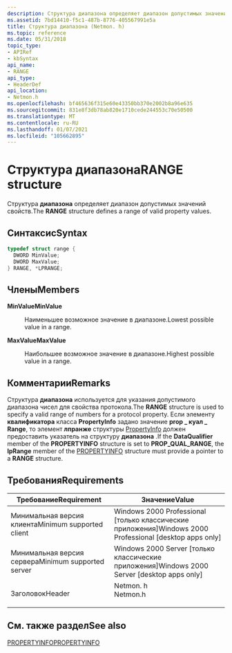 ```yaml
---
description: Структура диапазона определяет диапазон допустимых значений свойств.
ms.assetid: 7bd14410-f5c1-487b-8776-405567991e5a
title: Структура диапазона (Netmon. h)
ms.topic: reference
ms.date: 05/31/2018
topic_type:
- APIRef
- kbSyntax
api_name:
- RANGE
api_type:
- HeaderDef
api_location:
- Netmon.h
ms.openlocfilehash: bf465636f315e60e43350bb370e2002b8a96e635
ms.sourcegitcommit: 831e8f3db78ab820e1710cede244553c70e50500
ms.translationtype: MT
ms.contentlocale: ru-RU
ms.lasthandoff: 01/07/2021
ms.locfileid: "105662895"
---
```

# <a name="range-structure"></a><span data-ttu-id="ecf73-103">Структура диапазона</span><span class="sxs-lookup"><span data-stu-id="ecf73-103">RANGE structure</span></span>

<span data-ttu-id="ecf73-104">Структура **диапазона** определяет диапазон допустимых значений свойств.</span><span class="sxs-lookup"><span data-stu-id="ecf73-104">The **RANGE** structure defines a range of valid property values.</span></span>

## <a name="syntax"></a><span data-ttu-id="ecf73-105">Синтаксис</span><span class="sxs-lookup"><span data-stu-id="ecf73-105">Syntax</span></span>


```C++
typedef struct range {
  DWORD MinValue;
  DWORD MaxValue;
} RANGE, *LPRANGE;
```



## <a name="members"></a><span data-ttu-id="ecf73-106">Члены</span><span class="sxs-lookup"><span data-stu-id="ecf73-106">Members</span></span>

<dl> <dt>

<span data-ttu-id="ecf73-107">**MinValue**</span><span class="sxs-lookup"><span data-stu-id="ecf73-107">**MinValue**</span></span>
</dt> <dd>

<span data-ttu-id="ecf73-108">Наименьшее возможное значение в диапазоне.</span><span class="sxs-lookup"><span data-stu-id="ecf73-108">Lowest possible value in a range.</span></span>

</dd> <dt>

<span data-ttu-id="ecf73-109">**MaxValue**</span><span class="sxs-lookup"><span data-stu-id="ecf73-109">**MaxValue**</span></span>
</dt> <dd>

<span data-ttu-id="ecf73-110">Наибольшее возможное значение в диапазоне.</span><span class="sxs-lookup"><span data-stu-id="ecf73-110">Highest possible value in a range.</span></span>

</dd> </dl>

## <a name="remarks"></a><span data-ttu-id="ecf73-111">Комментарии</span><span class="sxs-lookup"><span data-stu-id="ecf73-111">Remarks</span></span>

<span data-ttu-id="ecf73-112">Структура **диапазона** используется для указания допустимого диапазона чисел для свойства протокола.</span><span class="sxs-lookup"><span data-stu-id="ecf73-112">The **RANGE** structure is used to specify a valid range of numbers for a protocol property.</span></span> <span data-ttu-id="ecf73-113">Если элементу **квалификатора** класса **PropertyInfo** задано значение **prop \_ куал \_ Range**, то элемент **лпранже** структуры [PropertyInfo](propertyinfo.md) должен предоставить указатель на структуру **диапазона** .</span><span class="sxs-lookup"><span data-stu-id="ecf73-113">If the **DataQualifier** member of the **PROPERTYINFO** structure is set to **PROP\_QUAL\_RANGE**, the **lpRange** member of the [PROPERTYINFO](propertyinfo.md) structure must provide a pointer to a **RANGE** structure.</span></span>

## <a name="requirements"></a><span data-ttu-id="ecf73-114">Требования</span><span class="sxs-lookup"><span data-stu-id="ecf73-114">Requirements</span></span>



| <span data-ttu-id="ecf73-115">Требование</span><span class="sxs-lookup"><span data-stu-id="ecf73-115">Requirement</span></span> | <span data-ttu-id="ecf73-116">Значение</span><span class="sxs-lookup"><span data-stu-id="ecf73-116">Value</span></span> |
|-------------------------------------|-------------------------------------------------------------------------------------|
| <span data-ttu-id="ecf73-117">Минимальная версия клиента</span><span class="sxs-lookup"><span data-stu-id="ecf73-117">Minimum supported client</span></span><br/> | <span data-ttu-id="ecf73-118">Windows 2000 Professional \[только классические приложения\]</span><span class="sxs-lookup"><span data-stu-id="ecf73-118">Windows 2000 Professional \[desktop apps only\]</span></span><br/>                          |
| <span data-ttu-id="ecf73-119">Минимальная версия сервера</span><span class="sxs-lookup"><span data-stu-id="ecf73-119">Minimum supported server</span></span><br/> | <span data-ttu-id="ecf73-120">Windows 2000 Server \[только классические приложения\]</span><span class="sxs-lookup"><span data-stu-id="ecf73-120">Windows 2000 Server \[desktop apps only\]</span></span><br/>                                |
| <span data-ttu-id="ecf73-121">Заголовок</span><span class="sxs-lookup"><span data-stu-id="ecf73-121">Header</span></span><br/>                   | <dl> <span data-ttu-id="ecf73-122"><dt>Netmon. h</dt></span><span class="sxs-lookup"><span data-stu-id="ecf73-122"><dt>Netmon.h</dt></span></span> </dl> |



## <a name="see-also"></a><span data-ttu-id="ecf73-123">См. также раздел</span><span class="sxs-lookup"><span data-stu-id="ecf73-123">See also</span></span>

<dl> <dt>

[<span data-ttu-id="ecf73-124">PROPERTYINFO</span><span class="sxs-lookup"><span data-stu-id="ecf73-124">PROPERTYINFO</span></span>](propertyinfo.md)
</dt> </dl>

 

 




